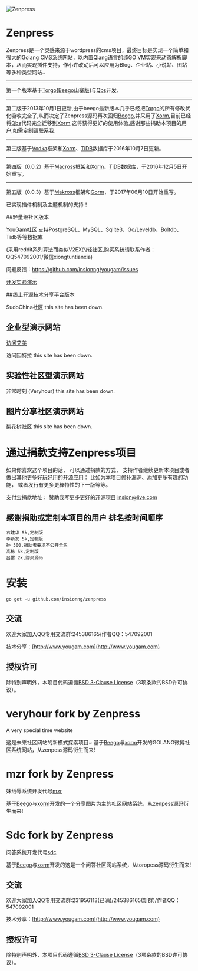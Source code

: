 ![Zenpress](https://github.com/insionng/zenpress/raw/master/public/favicon.png)

Zenpress
===
Zenpress是一个灵感来源于wordpress的cms项目，最终目标是实现一个简单和强大的Golang CMS系统网站，以内置Qlang语言的纯GO VM实现来动态解析脚本，从而实现插件支持，作小许改动后可以应用为Blog、企业站、小说站、图站等多种类型网站..

---

第一个版本基于[Torgo](https://github.com/insionng/torgo)([Beego](https://github.com/astaxie/beego)山寨版)与[Qbs](https://github.com/coocood/qbs)开发.

---

第二版于2013年10月1日更新,由于beego最新版本几乎已经把[Torgo](https://github.com/insionng/torgo)的所有修改优化吸收完全了,从而决定了Zenpress源码再次回归[Beego](https://github.com/astaxie/beego),并采用了[Xorm](https://github.com/lunny/xorm),目前已经将[Qbs](https://github.com/coocood/qbs)代码完全迁移到[Xorm](https://github.com/lunny/xorm),这将获得更好的使用体验,感谢那些捐助本项目的用户,如需定制请联系我.

---

第三版基于[Vodka](https://github.com/insionng/vodka)框架和[Xorm](https://github.com/go-xorm/xorm)、[TiDB](https://github.com/pingcap/tidb)数据库于2016年10月7日更新。

---

第四版（0.0.2）基于[Macross](https://github.com/insionng/macross)框架和[Xorm](https://github.com/go-xorm/xorm)、[TiDB](https://github.com/pingcap/tidb)数据库，于2016年12月5日开始重写。

---

第五版（0.0.3）基于[Makross](https://github.com/insionng/makross)框架和[Gorm](https://github.com/jinzhu/gorm)，于2017年06月10日开始重写。

已实现插件机制及主题机制的支持！


##轻量级社区版本

[YouGam社区](http://www.yougam.com/) 支持PostgreSQL、MySQL、Sqlite3、Go/Leveldb、Boltdb、Tidb等等数据库

(采用reddit系列算法而类似V2EX的轻社区,购买系统请联系作者：QQ547092001/微信xiongtuntianxia)

问题反馈：https://github.com/insionng/yougam/issues

[开发实验演示](http://inchina.xin:8000/)

##线上开源技术分享平台版本

SudoChina社区 this site has been down.


## 企业型演示网站

[访问艾美](<http://www.ibeautys.com/>)

访问因特拉 this site has been down.


## 实验性社区型演示网站

非常时刻 (Veryhour) this site has been down.


## 图片分享社区演示网站

梨花树社区 this site has been down.


# 通过捐款支持Zenpress项目
如果你喜欢这个项目的话， 可以通过捐款的方式， 支持作者继续更新本项目或者做出其他更多好玩好用的开源应用： 比如为本项目修补漏洞、添加更多有趣的功能， 或者发行有更多更棒特性的下一版等等。

支付宝捐款地址： 赞助我写更多更好的开源项目 insion@live.com



## 感谢捐助或定制本项目的用户 排名按时间顺序
    右建华 5k,定制版
    李新友 5k,定制版
    孙 300,捐助者要求不公开全名
    高栋 5k,定制版
    吕雷 2k,购买源码



安装
===
    go get -u github.com/insionng/zenpress



## 交流
欢迎大家加入QQ专用交流群:245386165/作者QQ：547092001

技术分享：[http://www.yougam.com](http://www.yougam.com)


## 授权许可
除特别声明外，本项目代码遵循[BSD 3-Clause License](<http://opensource.org/licenses/BSD-3-Clause/>)（3项条款的BSD许可协议）。


veryhour fork by Zenpress
==========================

A very special time website

这是未来社区网站的新模式探索项目~
基于[Beego](https://github.com/astaxie/beego)与[xorm](https://github.com/go-xorm/xorm)开发的GOLANG微博社区系统网站，从zenpess源码衍生而来!


mzr fork by Zenpress
==========================

妹纸辱系统开发代号[mzr](https://github.com/insionng/mzr)

基于[Beego](https://github.com/astaxie/beego)与[xorm](https://github.com/go-xorm/xorm)开发的一个分享图片为主的社区网站系统，从zenpess源码衍生而来!



Sdc fork by Zenpress
==========================

问答系统开发代号[sdc](https://github.com/insionng/sdc)

基于[Beego](https://github.com/astaxie/beego)与[xorm](https://github.com/go-xorm/xorm)开发的这是一个问答社区网站系统，从toropess源码衍生而来!


## 交流
欢迎大家加入QQ专用交流群:231956113(已满)/245386165(新群)/作者QQ：547092001

技术分享：[http://www.yougam.com](http://www.yougam.com)


## 授权许可
除特别声明外，本项目代码遵循[BSD 3-Clause License](<http://opensource.org/licenses/BSD-3-Clause/>)（3项条款的BSD许可协议）。
